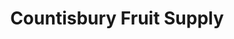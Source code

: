 ---
title: "Countisbury Fruit Supply"
url: /cardiff/countisbury-fruit-supply-countisbury-avenue/
shop: Gemüse & Obst
---